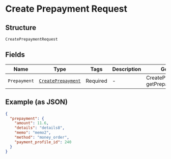 
# Create Prepayment Request

## Structure

`CreatePrepaymentRequest`

## Fields

| Name | Type | Tags | Description | Getter | Setter |
|  --- | --- | --- | --- | --- | --- |
| `Prepayment` | [`CreatePrepayment`](../../doc/models/create-prepayment.md) | Required | - | CreatePrepayment getPrepayment() | setPrepayment(CreatePrepayment prepayment) |

## Example (as JSON)

```json
{
  "prepayment": {
    "amount": 11.6,
    "details": "details8",
    "memo": "memo2",
    "method": "money_order",
    "payment_profile_id": 240
  }
}
```

